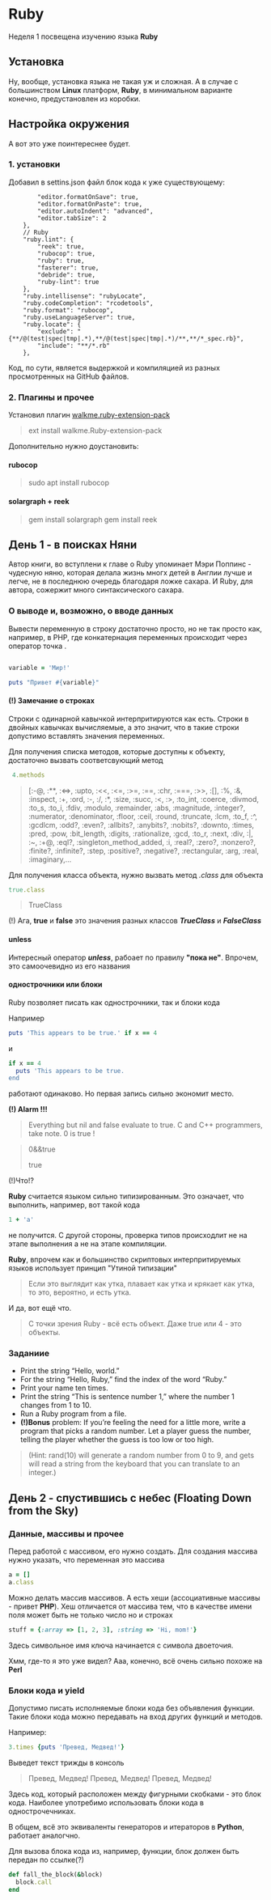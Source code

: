 # Ruby

Неделя 1 посвещена изучению языка **Ruby**

## Установка

Ну, вообще, установка языка не такая уж и сложная. А в случае с большинством **Linux** платформ, **Ruby**, в минимальном варианте конечно, предустановлен из коробки.

## Настройка окружения

А вот это уже поинтереснее будет.

### 1. установки

Добавил в settins.json файл блок кода к уже существующему:

```json"[ruby]": {
        "editor.formatOnSave": true,
        "editor.formatOnPaste": true,
        "editor.autoIndent": "advanced",
        "editor.tabSize": 2
    },
    // Ruby
    "ruby.lint": {
        "reek": true,
        "rubocop": true,
        "ruby": true,
        "fasterer": true,
        "debride": true,
        "ruby-lint": true
    },
    "ruby.intellisense": "rubyLocate",
    "ruby.codeCompletion": "rcodetools",
    "ruby.format": "rubocop",
    "ruby.useLanguageServer": true,
    "ruby.locate": {
        "exclude": "{**/@(test|spec|tmp|.*),**/@(test|spec|tmp|.*)/**,**/*_spec.rb}",
        "include": "**/*.rb"
    },
```

Код, по сути, является выдержкой и компиляцией из разных просмотренных на GitHub файлов.

### 2. Плагины и прочее

Установил плагин [walkme.ruby-extension-pack](https://marketplace.visualstudio.com/items?itemName=walkme.Ruby-extension-pack)

> ext install walkme.Ruby-extension-pack

Дополнительно нужно доустановить:

#### **rubocop**

> sudo apt install rubocop

#### **solargraph** + **reek**

> gem install solargraph
> gem install reek

## День 1 - в поисках Няни

Автор книги, во вступлени к главе о Ruby упоминает Мэри Поппинс - чудесную няню, которая делала жизнь многх детей в Англии лучше и легче, не в последнюю очередь благодаря ложке сахара. И Ruby, для автора, сожержит много синтаксического сахара.

### О выводе и, возможно, о вводе данных

Вывести переменную в строку достаточно просто, но не так просто как, например, в PHP, где конкатернация переменных происходит через оператор точка .

```Ruby

variable = 'Мир!'

puts "Привет #{variable}"
```

#### (!) Замечание о строках

Строки с одинарной кавычкой интерпритируются как есть.
Строки в двойных кавычках вычисляемые, а это значит, что в такие строки допустимо вставлять значения переменных.

Для получения списка методов, которые доступны к объекту, достаточно вызвать соответсвующий метод

```Ruby
 4.methods
```

> [:-@, :**, :<=>, :upto, :<<, :<=, :>=, :==, :chr, :===, :>>, :[], :%, :&, :inspect, :+, :ord, :-, :/, :*, :size, :succ, :<, :>, :to_int, :coerce, :divmod, :to_s, :to_i, :fdiv, :modulo, :remainder, :abs, :magnitude, :integer?, :numerator, :denominator, :floor, :ceil, :round, :truncate, :lcm, :to_f, :^, :gcdlcm, :odd?, :even?, :allbits?, :anybits?, :nobits?, :downto, :times, :pred, :pow, :bit_length, :digits, :rationalize, :gcd, :to_r, :next, :div, :|, :~, :+@, :eql?, :singleton_method_added, :i, :real?, :zero?, :nonzero?, :finite?, :infinite?, :step, :positive?, :negative?, :rectangular, :arg, :real, :imaginary,...

Для получения класса объекта, нужно вызвать метод _.class_ для объекта

```Ruby
true.class
```

> TrueClass

(!) Ага, **true** и **false** это значения разных классов _**TrueClass**_ и _**FalseClass**_

#### unless

Интересный оператор _**unless**_, рабоает по правилу **"пока не"**. Впрочем, это самоочевидно из его названия

#### однострочники или блоки

Ruby позволяет писать как однострочники, так и блоки кода

Например

```Ruby
puts 'This appears to be true.' if x == 4
```

и

```Ruby
if x == 4
  puts 'This appears to be true.
end
```

работают одинаково. Но первая запись сильно экономит место.

**(!) Alarm !!!**

> Everything but nil and false evaluate to true. C and C++ programmers, take note. 0 is true !

> 0&&true
>
> true

(!)Что!?

**Ruby** считается языком сильно типизированным. Это означает, что выполнить, например, вот такой кода

```Ruby
1 + 'a'
```

не получится.
С другой стороны, проверка типов происходлит не на этапе выполнения а не на этапе компиляции.

**Ruby**, впрочем как и большинство скриптовых интерпритируемых языков использует принцип "Утиной типизации"

> Если это выглядит как утка, плавает как утка и крякает как утка, то это, вероятно, и есть утка.

И да, вот ещё что.

> С точки зрения Ruby - всё есть объект. Даже true или 4 - это объекты.

### Заданиие

- Print the string “Hello, world.”
- For the string “Hello, Ruby,” find the index of the word “Ruby.”
- Print your name ten times.
- Print the string “This is sentence number 1,” where the number 1
changes from 1 to 10.
- Run a Ruby program from a file.
- **(!)Bonus** problem: If you’re feeling the need for a little more, write
a program that picks a random number. Let a player guess the
number, telling the player whether the guess is too low or too high.

> (Hint: rand(10) will generate a random number from 0 to 9, and
> gets will read a string from the keyboard that you can translate to
> an integer.)

## День 2 - спустившись с небес (Floating Down from the Sky)

### Данные, массивы и прочее

Перед работой с массивом, его нужно создать.
Для создания массива нужно указать, что переменная это массива

```Ruby
a = []
a.class
```

Можно делать массив массивов.
А есть хеши (ассоциативные массивы - привет **PHP**).
Хеш отличается от массива тем, что в качестве имени поля может быть не только число но и строках

```Ruby
stuff = {:array => [1, 2, 3], :string => 'Hi, mom!'}
```

Здесь символьное имя ключа начинается с символа двоеточия.

Хмм, где-то я это уже видел? Ааа, конечно, всё очень сильно похоже на **Perl**

### Блоки кода и yield

Допустимо писать исполняемые блоки кода без объявления функции. Такие блоки кода можно передавать на вход других функций и методов.

Например:

```ruby
3.times {puts 'Превед, Медвед!'}
```

Выведет текст трижды в консоль

> Превед, Медвед!
> Превед, Медвед!
> Превед, Медвед!

Здесь код, который расположен между фигурными скобками - это блок кода.
Наиболее употребимо использовать блоки кода в однострочечниках.

В общем, всё это эквиваленты генераторов и итераторов в **Python**, работает аналогчно.

Для вызова блока кода из, например, функции, блок должен быть передан по ссылке(?)

```Ruby
def fall_the_block(&block)
  block.call
end
```
